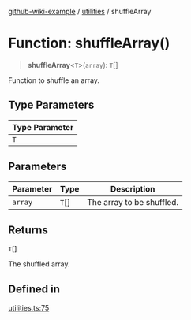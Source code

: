 [github-wiki-example](../wiki/Home) / [utilities](../wiki/utilities) / shuffleArray

# Function: shuffleArray()

> **shuffleArray**\<`T`\>(`array`): `T`[]

Function to shuffle an array.

## Type Parameters

| Type Parameter |
| ------ |
| `T` |

## Parameters

| Parameter | Type | Description |
| ------ | ------ | ------ |
| `array` | `T`[] | The array to be shuffled. |

## Returns

`T`[]

The shuffled array.

## Defined in

[utilities.ts:75](https://github.com/typedoc2md/typedoc-plugin-markdown-examples/blob/main/dummy-api/src/utilities.ts#L75)
